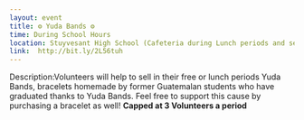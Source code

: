 ```yaml
---
layout: event
title: ⚙ Yuda Bands ⚙
time: During School Hours
location: Stuyvesant High School (Cafeteria during Lunch periods and second floor scanners all others)
link:  http://bit.ly/2L56tuh
---
```

Description:Volunteers will help to sell in their free or lunch periods Yuda Bands, bracelets homemade by former Guatemalan students who have graduated thanks to Yuda Bands. Feel free to support this cause by purchasing a bracelet as well!
**Capped at 3 Volunteers a period**
